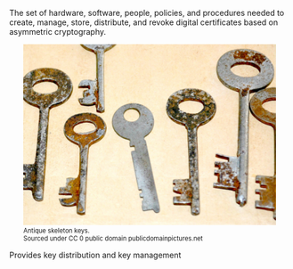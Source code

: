The set of hardware, software, people, policies, and procedures needed to create, manage, store, distribute, and revoke digital certificates based on asymmetric cryptography.
<br>
<figure class="snippetimg" style="margin: 0 auto;width:90%">
  <img src=".guides/img/antiquekeys.jpg" alt="https://commons.wikimedia.org/wiki/File% Antique skeleton keys.">
  <figcaption style="font-size: 0.8em; text-align: left;">  Antique skeleton keys.
  <br>
Sourced under CC 0 public domain publicdomainpictures.net</figcaption>
</figure>

Provides key distribution and key management

